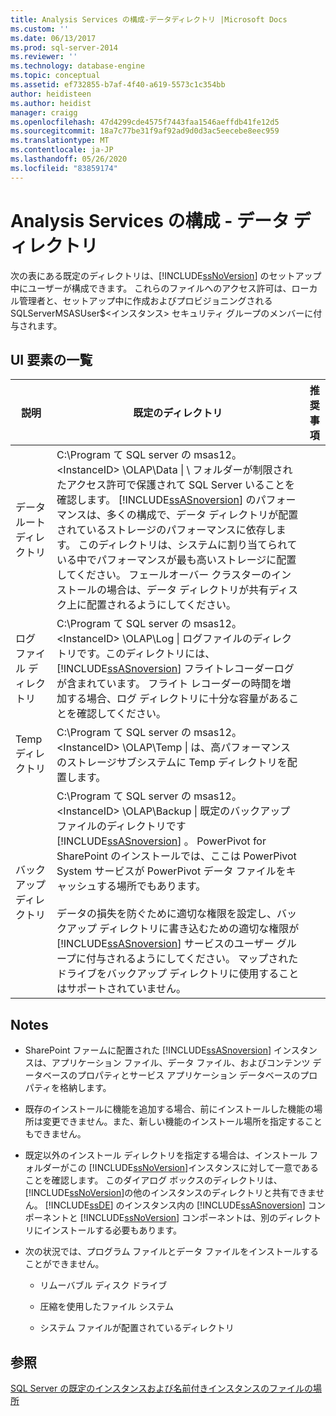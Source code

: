 ```yaml
---
title: Analysis Services の構成-データディレクトリ |Microsoft Docs
ms.custom: ''
ms.date: 06/13/2017
ms.prod: sql-server-2014
ms.reviewer: ''
ms.technology: database-engine
ms.topic: conceptual
ms.assetid: ef732855-b7af-4f40-a619-5573c1c354bb
author: heidisteen
ms.author: heidist
manager: craigg
ms.openlocfilehash: 47d4299cde4575f7443faa1546aeffdb41fe12d5
ms.sourcegitcommit: 18a7c77be31f9af92ad9d0d3ac5eecebe8eec959
ms.translationtype: MT
ms.contentlocale: ja-JP
ms.lasthandoff: 05/26/2020
ms.locfileid: "83859174"
---
```

# <a name="analysis-services-configuration---data-directories"></a>Analysis Services の構成 - データ ディレクトリ
  次の表にある既定のディレクトリは、[!INCLUDE[ssNoVersion](../../includes/ssnoversion-md.md)] のセットアップ中にユーザーが構成できます。 これらのファイルへのアクセス許可は、ローカル管理者と、セットアップ中に作成およびプロビジョニングされる SQLServerMSASUser$\<インスタンス> セキュリティ グループのメンバーに付与されます。  
  
## <a name="ui-element-list"></a>UI 要素の一覧  
  
|説明|既定のディレクトリ|推奨事項|  
|-----------------|-----------------------|---------------------|  
|データ ルート ディレクトリ|C:\Program て SQL server の msas12。 \<InstanceID> \OLAP\Data \| \ フォルダーが制限されたアクセス許可で保護されて SQL Server いることを確認します。 [!INCLUDE[ssASnoversion](../../includes/ssasnoversion-md.md)] のパフォーマンスは、多くの構成で、データ ディレクトリが配置されているストレージのパフォーマンスに依存します。 このディレクトリは、システムに割り当てられている中でパフォーマンスが最も高いストレージに配置してください。 フェールオーバー クラスターのインストールの場合は、データ ディレクトリが共有ディスク上に配置されるようにしてください。|  
|ログ ファイル ディレクトリ|C:\Program て SQL server の msas12。 \<InstanceID> \OLAP\Log \| ログファイルのディレクトリです。このディレクトリには、 [!INCLUDE[ssASnoversion](../../includes/ssasnoversion-md.md)] フライトレコーダーログが含まれています。 フライト レコーダーの時間を増加する場合、ログ ディレクトリに十分な容量があることを確認してください。|  
|Temp ディレクトリ|C:\Program て SQL server の msas12。 \<InstanceID> \OLAP\Temp \| は、高パフォーマンスのストレージサブシステムに Temp ディレクトリを配置します。|  
|バックアップ ディレクトリ|C:\Program て SQL server の msas12。 \<InstanceID> \OLAP\Backup \| 既定のバックアップファイルのディレクトリです [!INCLUDE[ssASnoversion](../../includes/ssasnoversion-md.md)] 。 PowerPivot for SharePoint のインストールでは、ここは PowerPivot System サービスが PowerPivot データ ファイルをキャッシュする場所でもあります。<br /><br /> データの損失を防ぐために適切な権限を設定し、バックアップ ディレクトリに書き込むための適切な権限が [!INCLUDE[ssASnoversion](../../includes/ssasnoversion-md.md)] サービスのユーザー グループに付与されるようにしてください。 マップされたドライブをバックアップ ディレクトリに使用することはサポートされていません。|  
  
## <a name="notes"></a>Notes  
  
-   SharePoint ファームに配置された [!INCLUDE[ssASnoversion](../../includes/ssasnoversion-md.md)] インスタンスは、アプリケーション ファイル、データ ファイル、およびコンテンツ データベースのプロパティとサービス アプリケーション データベースのプロパティを格納します。  
  
-   既存のインストールに機能を追加する場合、前にインストールした機能の場所は変更できません。また、新しい機能のインストール場所を指定することもできません。  
  
-   既定以外のインストール ディレクトリを指定する場合は、インストール フォルダーがこの [!INCLUDE[ssNoVersion](../../includes/ssnoversion-md.md)]インスタンスに対して一意であることを確認します。 このダイアログ ボックスのディレクトリは、 [!INCLUDE[ssNoVersion](../../includes/ssnoversion-md.md)]の他のインスタンスのディレクトリと共有できません。 [!INCLUDE[ssDE](../../includes/ssde-md.md)] のインスタンス内の [!INCLUDE[ssASnoversion](../../includes/ssasnoversion-md.md)] コンポーネントと [!INCLUDE[ssNoVersion](../../includes/ssnoversion-md.md)] コンポーネントは、別のディレクトリにインストールする必要もあります。  
  
-   次の状況では、プログラム ファイルとデータ ファイルをインストールすることができません。  
  
    -   リムーバブル ディスク ドライブ  
  
    -   圧縮を使用したファイル システム  
  
    -   システム ファイルが配置されているディレクトリ  
  
## <a name="see-also"></a>参照  
 [SQL Server の既定のインスタンスおよび名前付きインスタンスのファイルの場所](../../../2014/sql-server/install/file-locations-for-default-and-named-instances-of-sql-server.md)  
  
  
